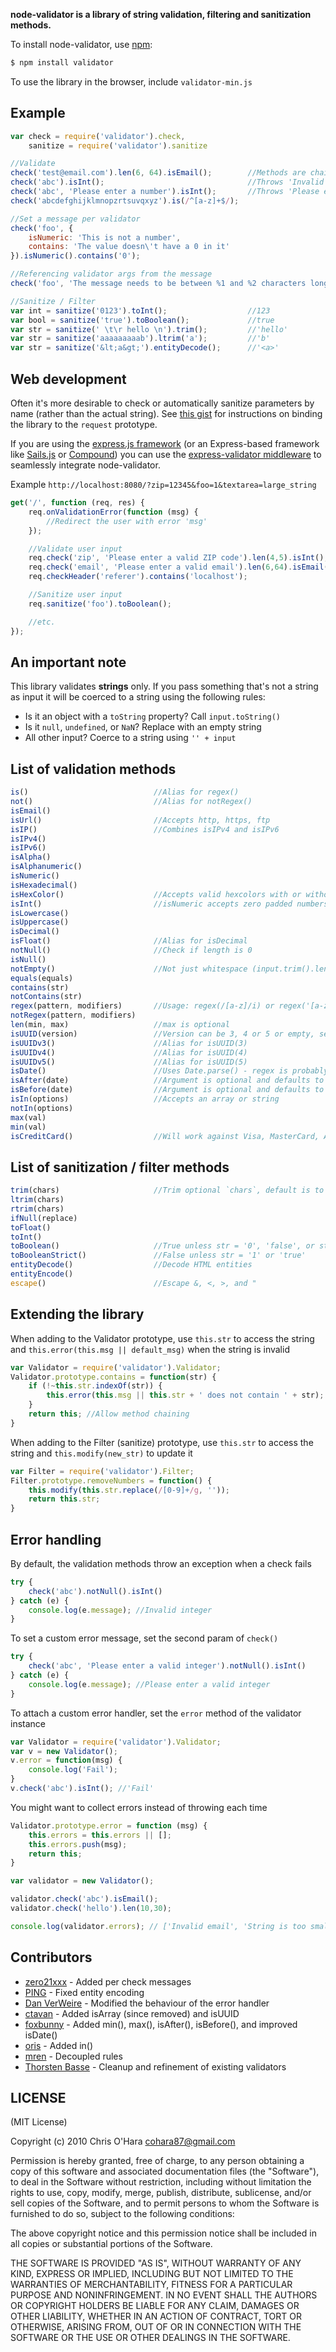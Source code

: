 **node-validator is a library of string validation, filtering and sanitization methods.**

To install node-validator, use [npm](http://github.com/isaacs/npm):

```bash
$ npm install validator
```

To use the library in the browser, include `validator-min.js`

## Example

```javascript
var check = require('validator').check,
    sanitize = require('validator').sanitize

//Validate
check('test@email.com').len(6, 64).isEmail();        //Methods are chainable
check('abc').isInt();                                //Throws 'Invalid integer'
check('abc', 'Please enter a number').isInt();       //Throws 'Please enter a number'
check('abcdefghijklmnopzrtsuvqxyz').is(/^[a-z]+$/);

//Set a message per validator
check('foo', {
    isNumeric: 'This is not a number',
    contains: 'The value doesn\'t have a 0 in it'
}).isNumeric().contains('0');

//Referencing validator args from the message
check('foo', 'The message needs to be between %1 and %2 characters long (you passed "%0")').len(2, 6);

//Sanitize / Filter
var int = sanitize('0123').toInt();                  //123
var bool = sanitize('true').toBoolean();             //true
var str = sanitize(' \t\r hello \n').trim();         //'hello'
var str = sanitize('aaaaaaaaab').ltrim('a');         //'b'
var str = sanitize('&lt;a&gt;').entityDecode();      //'<a>'
```

## Web development

Often it's more desirable to check or automatically sanitize parameters by name (rather than the actual string). See [this gist](https://gist.github.com/752126) for instructions on binding the library to the `request` prototype.

If you are using the [express.js framework](https://github.com/visionmedia/express) (or an Express-based framework like [Sails.js](https://github.com/balderdashy/sails) or [Compound](https://github.com/1602/compound)) you can use the [express-validator middleware](https://github.com/ctavan/express-validator) to seamlessly integrate node-validator.

Example `http://localhost:8080/?zip=12345&foo=1&textarea=large_string`

```javascript
get('/', function (req, res) {
    req.onValidationError(function (msg) {
        //Redirect the user with error 'msg'
    });

    //Validate user input
    req.check('zip', 'Please enter a valid ZIP code').len(4,5).isInt();
    req.check('email', 'Please enter a valid email').len(6,64).isEmail();
    req.checkHeader('referer').contains('localhost');

    //Sanitize user input
    req.sanitize('foo').toBoolean();

    //etc.
});
```

## An important note

This library validates **strings** only. If you pass something that's not a string as input it will be coerced to a string using the following rules:

- Is it an object with a `toString` property? Call `input.toString()`
- Is it `null`, `undefined`, or `NaN`? Replace with an empty string
- All other input? Coerce to a string using `'' + input`

## List of validation methods

```javascript
is()                            //Alias for regex()
not()                           //Alias for notRegex()
isEmail()
isUrl()                         //Accepts http, https, ftp
isIP()                          //Combines isIPv4 and isIPv6
isIPv4()
isIPv6()
isAlpha()
isAlphanumeric()
isNumeric()
isHexadecimal()
isHexColor()                    //Accepts valid hexcolors with or without # prefix
isInt()                         //isNumeric accepts zero padded numbers, e.g. '001', isInt doesn't
isLowercase()
isUppercase()
isDecimal()
isFloat()                       //Alias for isDecimal
notNull()                       //Check if length is 0
isNull()
notEmpty()                      //Not just whitespace (input.trim().length !== 0)
equals(equals)
contains(str)
notContains(str)
regex(pattern, modifiers)       //Usage: regex(/[a-z]/i) or regex('[a-z]','i')
notRegex(pattern, modifiers)
len(min, max)                   //max is optional
isUUID(version)                 //Version can be 3, 4 or 5 or empty, see http://en.wikipedia.org/wiki/Universally_unique_identifier
isUUIDv3()                      //Alias for isUUID(3)
isUUIDv4()                      //Alias for isUUID(4)
isUUIDv5()                      //Alias for isUUID(5)
isDate()                        //Uses Date.parse() - regex is probably a better choice
isAfter(date)                   //Argument is optional and defaults to today. Comparison is non-inclusive
isBefore(date)                  //Argument is optional and defaults to today. Comparison is non-inclusive
isIn(options)                   //Accepts an array or string
notIn(options)
max(val)
min(val)
isCreditCard()                  //Will work against Visa, MasterCard, American Express, Discover, Diners Club, and JCB card numbering formats
```

## List of sanitization / filter methods

```javascript
trim(chars)                     //Trim optional `chars`, default is to trim whitespace (\r\n\t )
ltrim(chars)
rtrim(chars)
ifNull(replace)
toFloat()
toInt()
toBoolean()                     //True unless str = '0', 'false', or str.length == 0
toBooleanStrict()               //False unless str = '1' or 'true'
entityDecode()                  //Decode HTML entities
entityEncode()
escape()                        //Escape &, <, >, and "
```

## Extending the library

When adding to the Validator prototype, use `this.str` to access the string and `this.error(this.msg || default_msg)` when the string is invalid

```javascript
var Validator = require('validator').Validator;
Validator.prototype.contains = function(str) {
    if (!~this.str.indexOf(str)) {
        this.error(this.msg || this.str + ' does not contain ' + str);
    }
    return this; //Allow method chaining
}
```

When adding to the Filter (sanitize) prototype, use `this.str` to access the string and `this.modify(new_str)` to update it

```javascript
var Filter = require('validator').Filter;
Filter.prototype.removeNumbers = function() {
    this.modify(this.str.replace(/[0-9]+/g, ''));
    return this.str;
}
```

## Error handling

By default, the validation methods throw an exception when a check fails

```javascript
try {
    check('abc').notNull().isInt()
} catch (e) {
    console.log(e.message); //Invalid integer
}
```

To set a custom error message, set the second param of `check()`

```javascript
try {
    check('abc', 'Please enter a valid integer').notNull().isInt()
} catch (e) {
    console.log(e.message); //Please enter a valid integer
}
```

To attach a custom error handler, set the `error` method of the validator instance

```javascript
var Validator = require('validator').Validator;
var v = new Validator();
v.error = function(msg) {
    console.log('Fail');
}
v.check('abc').isInt(); //'Fail'
```

You might want to collect errors instead of throwing each time

```javascript
Validator.prototype.error = function (msg) {
    this.errors = this.errors || [];
    this.errors.push(msg);
    return this;
}

var validator = new Validator();

validator.check('abc').isEmail();
validator.check('hello').len(10,30);

console.log(validator.errors); // ['Invalid email', 'String is too small']
```

## Contributors

- [zero21xxx](https://github.com/zero21xxx) - Added per check messages
- [PING](https://github.com/PlNG) - Fixed entity encoding
- [Dan VerWeire](https://github.com/wankdanker) - Modified the behaviour of the error handler
- [ctavan](https://github.com/ctavan) - Added isArray (since removed) and isUUID
- [foxbunny](https://github.com/foxbunny) - Added min(), max(), isAfter(), isBefore(), and improved isDate()
- [oris](https://github.com/orls) - Added in()
- [mren](https://github.com/mren) - Decoupled rules
- [Thorsten Basse](https://github.com/tbasse) - Cleanup and refinement of existing validators

## LICENSE

(MIT License)

Copyright (c) 2010 Chris O'Hara <cohara87@gmail.com>

Permission is hereby granted, free of charge, to any person obtaining
a copy of this software and associated documentation files (the
"Software"), to deal in the Software without restriction, including
without limitation the rights to use, copy, modify, merge, publish,
distribute, sublicense, and/or sell copies of the Software, and to
permit persons to whom the Software is furnished to do so, subject to
the following conditions:

The above copyright notice and this permission notice shall be
included in all copies or substantial portions of the Software.

THE SOFTWARE IS PROVIDED "AS IS", WITHOUT WARRANTY OF ANY KIND,
EXPRESS OR IMPLIED, INCLUDING BUT NOT LIMITED TO THE WARRANTIES OF
MERCHANTABILITY, FITNESS FOR A PARTICULAR PURPOSE AND
NONINFRINGEMENT. IN NO EVENT SHALL THE AUTHORS OR COPYRIGHT HOLDERS BE
LIABLE FOR ANY CLAIM, DAMAGES OR OTHER LIABILITY, WHETHER IN AN ACTION
OF CONTRACT, TORT OR OTHERWISE, ARISING FROM, OUT OF OR IN CONNECTION
WITH THE SOFTWARE OR THE USE OR OTHER DEALINGS IN THE SOFTWARE.
